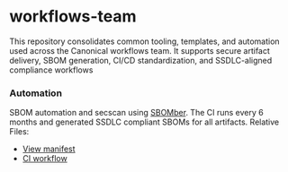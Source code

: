 # workflows-team


This repository consolidates common tooling, templates, and automation used across the Canonical workflows team. It supports secure artifact delivery, SBOM generation, CI/CD standardization, and SSDLC-aligned compliance workflows

### Automation

SBOM automation and secscan using [SBOMber](https://github.com/canonical/sbomber/).
The CI runs every 6 months and generated SSDLC compliant SBOMs for all artifacts.
Relative Files:
- [View manifest](manifest.yaml)
- [CI workflow](sbom_secscan.yaml)
